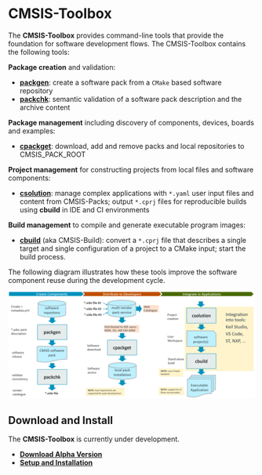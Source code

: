 # CMSIS-Toolbox

The **CMSIS-Toolbox** provides command-line tools that provide the foundation for software development flows.  The CMSIS-Toolbox contains the following tools:

**Package creation** and validation:

- [**packgen**](packgen/docs/packgen.md): create a software pack from a `CMake` based software repository
- [**packchk**](packchk/docs/packchk.md): semantic validation of a software pack description and the archive content

**Package management** including discovery of components, devices, boards and examples:

- [**cpackget**](cpackget/docs/cpackget.md): download, add and remove packs and local repositories to CMSIS_PACK_ROOT

**Project management** for constructing projects from local files and software components:

- [**csolution**](projmgr/docs/Manual/Overview.md): manage complex applications with `*.yaml` user input files and content from CMSIS-Packs; output `*.cprj` files for reproducible builds using **cbuild** in IDE and CI environments

**Build management** to compile and generate executable program images:

- [**cbuild**](buildmgr/docs/cbuild.md) (aka CMSIS-Build): convert a `*.cprj` file that describes a single target and single configuration of a project to a CMake input; start the build process.

The following diagram illustrates how these tools improve the software component reuse during the development cycle.

![CMSIS-Toolbox Overview](./projmgr/docs/images/CMSIS-Toolbox-Overview.png "CMSIS-Toolbox Overview")

## Download and Install

The **CMSIS-Toolbox** is currently under development. 

- [**Download Alpha Version**](https://github.com/Open-CMSIS-Pack/devtools/releases)
- [**Setup and Installation**](./toolbox/docs/installation.md)